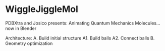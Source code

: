 # WiggleJiggleMol
PDBXtra and Josico presents: Animating Quantum Mechanics Molecules... now in Blender

Architecture:
A. Build initial structure
  A1. Build balls
  A2. Connect balls
B. Geometry optimization
